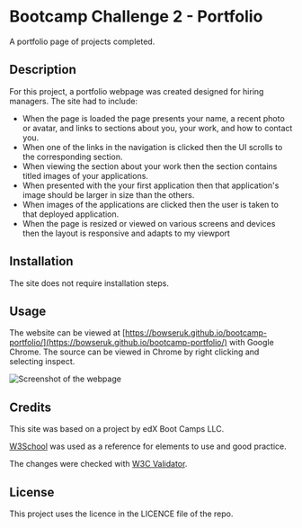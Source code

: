 # Bootcamp Challenge 2 - Portfolio
A portfolio page of projects completed.

## Description 

For this project, a portfolio webpage was created designed for hiring managers. The site had to include:

* When the page is loaded the page presents your name, a recent photo or avatar, and links to sections about you, your work, and how to contact you.
* When one of the links in the navigation is clicked then the UI scrolls to the corresponding section.
* When viewing the section about your work then the section contains titled images of your applications.
* When presented with the your first application then that application's image should be larger in size than the others.
* When images of the applications are clicked then the user is taken to that deployed application.
* When the page is resized or viewed on various screens and devices then the layout is responsive and adapts to my viewport

## Installation

The site does not require installation steps.

## Usage 

The website can be viewed at [https://bowseruk.github.io/bootcamp-portfolio/](https://bowseruk.github.io/bootcamp-portfolio/) with Google Chrome. The source can be viewed in Chrome by right clicking and selecting inspect.

![Screenshot of the webpage](images/screenshot.png)

## Credits

This site was based on a project by edX Boot Camps LLC.

[W3School](https://www.w3schools.com/) was used as a reference for elements to use and good practice.

The changes were checked with [W3C Validator](https://validator.w3.org/).

## License

This project uses the licence in the LICENCE file of the repo.

